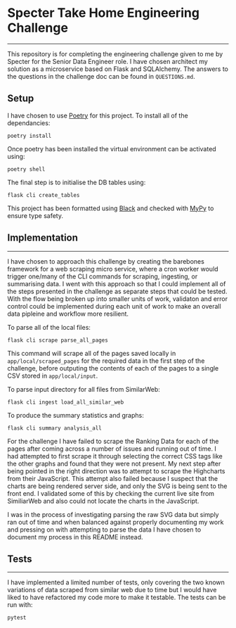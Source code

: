 # Specter Take Home Engineering Challenge
---

This repository is for completing the engineering challenge given to me by Specter for the Senior Data Engineer role. I have chosen
architect my solution as a microservice based on Flask and SQLAlchemy. The answers to the questions in the challenge doc can be found
in `QUESTIONS.md`.


## Setup

I have chosen to use [Poetry](https://python-poetry.org/) for this project. To install all of the dependancies:

```
poetry install
```

Once poetry has been installed the virtual environment can be activated using:
```
poetry shell
```

The final step is to initialise the DB tables using:
```
flask cli create_tables
```

This project has been formatted using [Black](https://pypi.org/project/black/) and checked with 
[MyPy](https://mypy.readthedocs.io/en/stable/) to ensure type safety.

## Implementation
---

I have chosen to approach this challenge by creating the barebones framework for a web scraping micro service, where a cron worker
would trigger one/many of the CLI commands for scraping, ingesting, or summarising data. I went with this approach so that I could 
implement all of the steps presented in the challenge as separate steps that could be tested. With the flow being broken up into 
smaller units of work, validaton and error control could be implemented during each unit of work to make an overall data pipleine 
and workflow more resilient. 

To parse all of the local files:
```
flask cli scrape parse_all_pages
```

This command will scrape all of the pages saved locally in `app/local/scraped_pages` for the required data in the first step of the
challenge, before outputing the contents of each of the pages to a single CSV stored in `app/local/input`.  

To parse input directory for all files from SimilarWeb:
```
flask cli ingest load_all_similar_web
```

To produce the summary statistics and graphs:
```
flask cli summary analysis_all
```

For the challenge I have failed to scrape the Ranking Data for each of the pages after coming across a number of issues and running 
out of time. I had attempted to first scrape it through selecting the correct CSS tags like the other graphs and found that they were
not present. My next step after being pointed in the right direction was to attempt to scrape the Highcharts from their JavaScript. 
This attempt also failed because I suspect that the charts are being rendered server side, and only the SVG is being sent to the front 
end. I validated some of this by checking the current live site from SimiliarWeb and also could not locate the charts in the JavaScript.

I was in the process of investigating parsing the raw SVG data but simply ran out of time and when balanced against properly documenting
my work and pressing on with attempting to parse the data I have chosen to document my process in this README instead.

## Tests
---

I have implemented a limited number of tests, only covering the two known variations of data scraped from similar web due to time
but I would have liked to have refactored my code more to make it testable. The tests can be run with:

```
pytest
```

